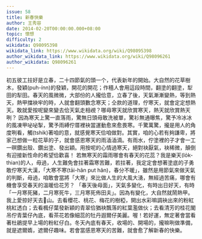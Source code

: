 ```yaml
---
issue: 58
title: 新春快樂
author: 王秀容
date: 2014-02-20T00:00:00.000+08:00
topic: 懷想
difficulty: 2
wikidata: Q98095398
wikidata_link: https://www.wikidata.org/wiki/Q98095398
author_wikidata_link: https://www.wikidata.org/wiki/Q98096261
author_wikidata: Q98096261
---
```

初五彼工拄好是立春，二十四節氣的頭一个，代表新年的開始。大自然的花草樹木，發穎(puh-ínn)的發穎，開花的開花；作穡人會用這段時間，翻塗的翻塗，犁田的犁田。春天的風微微，大部份的人攏佮意，立春了後，天氣漸漸變熱，等到熱天，熱甲擋袂牢的時，人就會翻頭數念寒天；仝款的道理，佇寒天，就會定定想熱天。敢就愛按呢變來變去佮天氣走相覕？哪毋寒天就欣賞寒天，熱天就欣賞熱天咧？
因為寒天上驚一直落雨，驚無日頭毋敢洗被單，驚衫無通曝焦，驚予冷冰冰的風凍甲咇咇掣，驚予雨縛佇厝裡袂當運動愈來愈畏寒。千驚萬驚，攏是用人的角度咧看，觸(tshik)著咱的意，就感覺寒天佮咱做對。其實，咱的心若有夠謙卑，將家己想做一粒花草的子，就會感恩寒天的雨㴙㴙滴。有雨水，佇塗裡的子才會一工一暝鑽出殼、鑽出塗、發出穎。用按呢的心情過寒天，絕對袂厭氣，袂稀微，顛倒有迎接新性命的希望佮歡喜！
若無寒天的霜雨哪會有春天的花蕊？我是樂天(lo̍k-thian)的人，毋過，人生難免會拄著霜寒苦難，若拄著，我定定會想著塗底的子勇敢佇寒天大漢，「大寒不寒(tāi-hân put hân)，春分不暖」，雖然是用節氣來做天氣的判斷，毋過，咱敢會當將「大寒」來比做人生的大風大湧，無經過苦痛，哪會有機會享受春天的溫暖佮花芳？
「春天後母面」，天氣多變化，有時出日好天，有時「一月寒死豬，二月寒死牛，三月寒死佈田夫」。因為有變化，大自然就鬧熱甲。我上愛掠好天去𬦰山。去看櫻花、桃花、梅花的樹椏，開出水彩嘛調袂出來的粉紅桃紅透白；去看楓仔葉發新穎的青翠佮猶袂飄落的紅葉濫做伙；去看清芳的桂花閣吊佇青葉仔內底，看茶花若像細蕊的牡丹遐爾仔美麗。喔！若好運，無定著會當看著杜鵑提早上場的粉紅仔白。冬天內底有春天，收場的、開場的，攏嘛咧做準備，就是遮爾媠，遮爾仔趣味。若會當感恩寒天的苦難，就會愈了解新春的快樂。